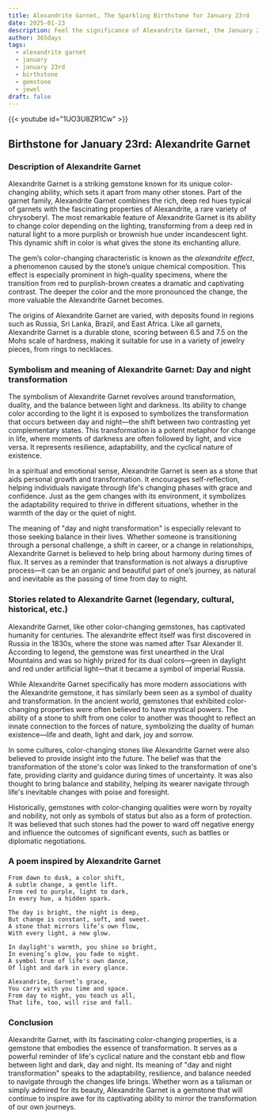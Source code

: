 ```yaml
---
title: Alexandrite Garnet, The Sparkling Birthstone for January 23rd
date: 2025-01-23
description: Feel the significance of Alexandrite Garnet, the January 23rd birthstone symbolizing Day and night transformation. Let its beauty and meaning brighten your day.
author: 365days
tags:
  - alexandrite garnet
  - january
  - january 23rd
  - birthstone
  - gemstone
  - jewel
draft: false
---
```


{{< youtube id="1UO3U8ZR1Cw" >}}

## Birthstone for January 23rd: Alexandrite Garnet

### Description of Alexandrite Garnet

Alexandrite Garnet is a striking gemstone known for its unique color-changing ability, which sets it apart from many other stones. Part of the garnet family, Alexandrite Garnet combines the rich, deep red hues typical of garnets with the fascinating properties of Alexandrite, a rare variety of chrysoberyl. The most remarkable feature of Alexandrite Garnet is its ability to change color depending on the lighting, transforming from a deep red in natural light to a more purplish or brownish hue under incandescent light. This dynamic shift in color is what gives the stone its enchanting allure.

The gem’s color-changing characteristic is known as the _alexandrite effect_, a phenomenon caused by the stone’s unique chemical composition. This effect is especially prominent in high-quality specimens, where the transition from red to purplish-brown creates a dramatic and captivating contrast. The deeper the color and the more pronounced the change, the more valuable the Alexandrite Garnet becomes.

The origins of Alexandrite Garnet are varied, with deposits found in regions such as Russia, Sri Lanka, Brazil, and East Africa. Like all garnets, Alexandrite Garnet is a durable stone, scoring between 6.5 and 7.5 on the Mohs scale of hardness, making it suitable for use in a variety of jewelry pieces, from rings to necklaces.

### Symbolism and meaning of Alexandrite Garnet: Day and night transformation

The symbolism of Alexandrite Garnet revolves around transformation, duality, and the balance between light and darkness. Its ability to change color according to the light it is exposed to symbolizes the transformation that occurs between day and night—the shift between two contrasting yet complementary states. This transformation is a potent metaphor for change in life, where moments of darkness are often followed by light, and vice versa. It represents resilience, adaptability, and the cyclical nature of existence.

In a spiritual and emotional sense, Alexandrite Garnet is seen as a stone that aids personal growth and transformation. It encourages self-reflection, helping individuals navigate through life's changing phases with grace and confidence. Just as the gem changes with its environment, it symbolizes the adaptability required to thrive in different situations, whether in the warmth of the day or the quiet of night.

The meaning of "day and night transformation" is especially relevant to those seeking balance in their lives. Whether someone is transitioning through a personal challenge, a shift in career, or a change in relationships, Alexandrite Garnet is believed to help bring about harmony during times of flux. It serves as a reminder that transformation is not always a disruptive process—it can be an organic and beautiful part of one’s journey, as natural and inevitable as the passing of time from day to night.

### Stories related to Alexandrite Garnet (legendary, cultural, historical, etc.)

Alexandrite Garnet, like other color-changing gemstones, has captivated humanity for centuries. The alexandrite effect itself was first discovered in Russia in the 1830s, where the stone was named after Tsar Alexander II. According to legend, the gemstone was first unearthed in the Ural Mountains and was so highly prized for its dual colors—green in daylight and red under artificial light—that it became a symbol of imperial Russia.

While Alexandrite Garnet specifically has more modern associations with the Alexandrite gemstone, it has similarly been seen as a symbol of duality and transformation. In the ancient world, gemstones that exhibited color-changing properties were often believed to have mystical powers. The ability of a stone to shift from one color to another was thought to reflect an innate connection to the forces of nature, symbolizing the duality of human existence—life and death, light and dark, joy and sorrow.

In some cultures, color-changing stones like Alexandrite Garnet were also believed to provide insight into the future. The belief was that the transformation of the stone's color was linked to the transformation of one's fate, providing clarity and guidance during times of uncertainty. It was also thought to bring balance and stability, helping its wearer navigate through life's inevitable changes with poise and foresight.

Historically, gemstones with color-changing qualities were worn by royalty and nobility, not only as symbols of status but also as a form of protection. It was believed that such stones had the power to ward off negative energy and influence the outcomes of significant events, such as battles or diplomatic negotiations.

### A poem inspired by Alexandrite Garnet

```
From dawn to dusk, a color shift,  
A subtle change, a gentle lift.  
From red to purple, light to dark,  
In every hue, a hidden spark.

The day is bright, the night is deep,  
But change is constant, soft, and sweet.  
A stone that mirrors life’s own flow,  
With every light, a new glow.

In daylight's warmth, you shine so bright,  
In evening’s glow, you fade to night.  
A symbol true of life's own dance,  
Of light and dark in every glance.

Alexandrite, Garnet’s grace,  
You carry with you time and space.  
From day to night, you teach us all,  
That life, too, will rise and fall.
```

### Conclusion

Alexandrite Garnet, with its fascinating color-changing properties, is a gemstone that embodies the essence of transformation. It serves as a powerful reminder of life's cyclical nature and the constant ebb and flow between light and dark, day and night. Its meaning of "day and night transformation" speaks to the adaptability, resilience, and balance needed to navigate through the changes life brings. Whether worn as a talisman or simply admired for its beauty, Alexandrite Garnet is a gemstone that will continue to inspire awe for its captivating ability to mirror the transformation of our own journeys.